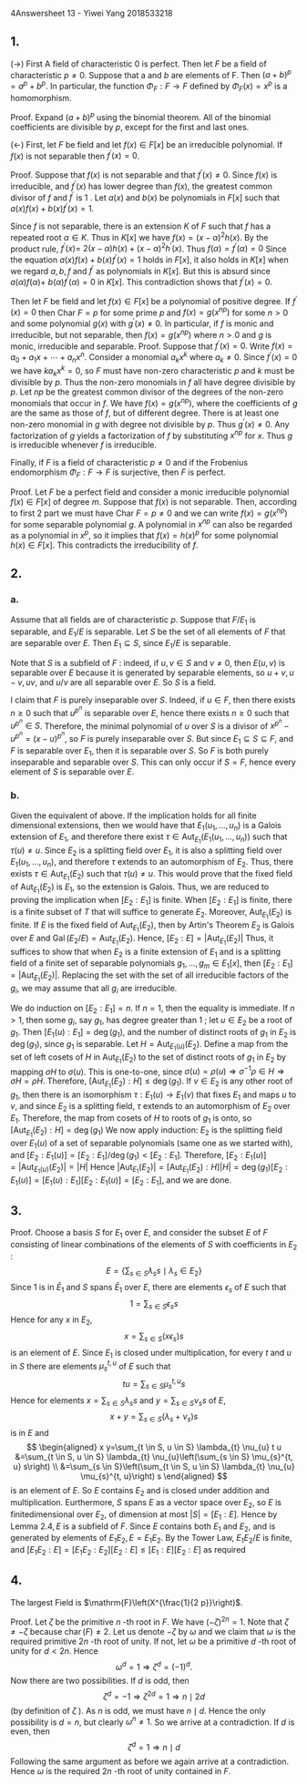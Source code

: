 4Answersheet 13  - Yiwei Yang 2018533218

## 1.

($\rightarrow$)  First A field of characteristic 0 is perfect. Then let $F$ be a field of characteristic $p \neq 0$. Suppose that a and $b$ are elements of $\mathrm{F}$. Then $(a+b)^{p}=a^{p}+b^{p} .$ In particular, the function $\Phi_{F}: F \rightarrow F$ defined by $\Phi_{F}(x)=x^{p}$ is a homomorphism.

Proof. Expand $(a+b)^{p}$ using the binomial theorem. All of the binomial coefficients are divisible by $p$, except for the first and last ones.

($\leftarrow$)  First, let $F$ be field and let $f(x) \in F[x]$ be an irreducible polynomial. If $f(x)$ is not separable then $f^{\prime}(x)=0$.

Proof. Suppose that $f(x)$ is not separable and that $f^{\prime}(x) \neq 0$. Since $f(x)$ is irreducible, and $f^{\prime}(x)$ has lower degree than $f(x)$, the greatest common divisor of $f$ and $f^{\prime}$ is 1 . Let $a(x)$ and $b(x)$ be polynomials in $F[x]$ such that $a(x) f(x)+b(x) f^{\prime}(x)=1$.

Since $f$ is not separable, there is an extension $K$ of $F$ such that $f$ has a repeated root $\alpha \in K$. Thus in $K[x]$ we have $f(x)=(x-\alpha)^{2} h(x)$. By the product rule, $f^{\prime}(x)=$ $2(x-\alpha) h(x)+(x-\alpha)^{2} h^{\prime}(x)$. Thus $f(\alpha)=f^{\prime}(\alpha)=0$
Since the equation $a(x) f(x)+b(x) f^{\prime}(x)=1$ holds in $F[x]$, it also holds in $K[x]$ when we regard $a, b, f$ and $f^{\prime}$ as polynomials in $K[x]$. But this is absurd since $a(\alpha) f(\alpha)+$ $b(\alpha) f^{\prime}(\alpha)=0$ in $K[x]$. This contradiction shows that $f^{\prime}(x)=0$.

Then let $F$ be field and let $f(x) \in F[x]$ be a polynomial of positive degree. If $f^{\prime}(x)=0$ then Char $F=p$ for some prime $p$ and $f(x)=g\left(x^{n p}\right)$ for some $n>0$ and some polynomial $g(x)$ with $g^{\prime}(x) \neq 0 .$ In particular, if $f$ is monic and irreducible, but not separable, then $f(x)=g\left(x^{n p}\right)$ where $n>0$ and $g$ is monic, irreducible and separable.
Proof. Suppose that $f^{\prime}(x)=0 .$ Write $f(x)=a_{0}+a_{1} x+\cdots+a_{n} x^{n}$. Consider a monomial $a_{k} x^{k}$ where $a_{k} \neq 0 .$ Since $f^{\prime}(x)=0$ we have $k a_{k} x^{k}=0$, so $F$ must have non-zero characteristic $p$ and $k$ must be divisible by $p$. Thus the non-zero monomials in $f$ all have degree divisible by $p$. Let $n p$ be the greatest common divisor of the degrees of the non-zero monomials that occur in $f$. We have $f(x)=g\left(x^{n p}\right)$, where the coefficients of $g$ are the same as those of $f$, but of different degree. There is at least one non-zero monomial in $g$ with degree not divisible by $p$. Thus $g^{\prime}(x) \neq 0$. Any factorization of $g$ yields a factorization of $f$ by substituting $x^{n p}$ for $x$. Thus $g$ is irreducible whenever $f$ is irreducible.

Finally, if $F$ is a field of characteristic $p \neq 0$ and if the Frobenius endomorphism
$\Phi_{F}: F \rightarrow F$ is surjective, then $F$ is perfect.

Proof. Let $F$ be a perfect field and consider a monic irreducible polynomial $f(x) \in F[x]$ of degree $m$. Suppose that $f(x)$ is not separable. Then, according to first 2 part we must have Char $F=p \neq 0$ and we can write $f(x)=g\left(x^{n p}\right)$ for some separable polynomial $g$. A polynomial in $x^{n p}$ can also be regarded as a polynomial in $x^{p}$, so it implies that $f(x)=h(x)^{p}$ for some polynomial $h(x) \in F[x]$. This contradicts the irreducibility of $f$.

## 2.

### a.

Assume that all fields are of characteristic $p$. Suppose that $F / E_1$ is separable, and $E _1/ E$ is separable. Let $S$ be the set of all elements of $F$ that are separable over $E$. Then $E_1 \subseteq S$, since $E_1 / E$ is separable.

Note that $S$ is a subfield of $F$ : indeed, if $u, v \in S$ and $v \neq 0$, then $E(u, v)$ is separable over $E$ because it is generated by separable elements, so $u+v, u-v, u v$, and $u / v$ are all separable over $E$. So $S$ is a field.

I claim that $F$ is purely inseparable over $S$. Indeed, if $u \in F$, then there exists $n \geq 0$ such that $u^{p^{n}}$ is separable over $E$, hence there exists $n \geq 0$ such that $u^{p^{n}} \in S$. Therefore, the minimal polynomial of $u$ over $S$ is a divisor of $x^{p^{n}}-u^{p^{n}}=(x-u)^{p^{n}}$, so $F$ is purely inseparable over $S$.
But since $E_1 \subseteq S \subseteq F$, and $F$ is separable over $E_1$, then it is separable over $S .$ So $F$ is both purely inseparable and separable over $S$. This can only occur if $S=F$, hence every element of $S$ is separable over $E$. 

### b.

Given the equivalent of above. If the implication holds for all finite dimensional extensions, then we would have that $E_1\left(u_{1}, \ldots, u_{n}\right)$ is a Galois extension of $E_1$, and therefore there exist $\tau \in \operatorname{Aut}_{E_1}\left(E_1\left(u_{1}, \ldots, u_{n}\right)\right)$ such that $\tau(u) \neq u$. Since $E_2$ is a splitting field over $E_1$, it is also a splitting field over $E_1\left(u_{1}, \ldots, u_{n}\right)$, and therefore $\tau$ extends to an automorphism of $E_2$. Thus, there exists $\tau \in \operatorname{Aut}_{E_1}(E_2)$ such that $\tau(u) \neq u$. This would prove that the fixed field of $\operatorname{Aut}_{E_1}(E_2)$ is $E_1$, so the extension is Galois. Thus, we are reduced to proving the implication when $[E_2: E_1]$ is finite. When $[E_2: E_1]$ is finite, there is a finite subset of $T$ that will suffice to generate $E_2$. Moreover, $\operatorname{Aut}_{E_1}(E_2)$ is finite. If $E$ is the fixed field of $\operatorname{Aut}_{E_1}(E_2)$, then by Artin's Theorem $E_2$ is Galois over $E$ and $\operatorname{Gal}(E_2 / E)=\operatorname{Aut}_{E_1}(E_2) .$ Hence, $[E_2: E]=\left|\operatorname{Aut}_{E_1}(E_2)\right|$
Thus, it suffices to show that when $E_2$ is a finite extension of $E_1$ and is a splitting field of a finite set of separable polynomials $g_{1}, \ldots, g_{m} \in E_1[x]$, then $[E_2: E_1]=\left|\operatorname{Aut}_{E_1}(E_2)\right| .$ Replacing the set with the set of all irreducible factors of the $g_{i}$, we may assume that all $g_{i}$ are irreducible.

We do induction on $[E_2: E_1]=n .$ If $n=1$, then the equality is immediate. If $n>1$, then some $g_{i}$, say $g_{1}$, has degree greater than 1 ; let $u \in E_2$ be a root of $g_{1} .$ Then $[E_1(u): E_1]=\operatorname{deg}\left(g_{1}\right)$, and the number of distinct roots of $g_{1}$ in $E_2$ is $\operatorname{deg}\left(g_{1}\right)$, since $g_{1}$ is separable. Let $H=\operatorname{Aut}_{E_1(u)}(E_2)$. Define a map from the set of left cosets of $H$ in $\operatorname{Aut}_{E_1}(E_2)$ to the set of distinct roots of $g_{1}$ in $E_2$ by mapping $\sigma H$ to $\sigma(u)$. This is one-to-one, since $\sigma(u)=\rho(u) \Longrightarrow \sigma^{-1} \rho \in H \Longrightarrow \sigma H=\rho H$. Therefore,
$\left[\operatorname{Aut}_{E_1}(E_2): H\right] \leq \operatorname{deg}\left(g_{1}\right) .$ If $v \in E_2$ is any other root of $g_{1}$, then there is an isomorphism $\tau: E_1(u) \rightarrow E_1(v)$ that fixes $E_1$ and maps $u$ to $v$, and since $E_2$ is a splitting field, $\tau$ extends to an automorphism of $E_2$ over $E_1$. Therefore, the map from cosets of $H$ to roots of $g_{1}$ is onto, so $\left[\operatorname{Aut}_{E_1}(E_2): H\right]=\operatorname{deg}\left(g_{1}\right)$
We now apply induction: $E_2$ is the splitting field over $E_1(u)$ of a set of separable polynomials (same one as we started with), and $[E_2: E_1(u)]=[E_2: E_1] / \operatorname{deg}\left(g_{1}\right)<[E_2: E_1]$. Therefore, $[E_2: E_1(u)]=\left|\operatorname{Aut}_{E_1(u)}(E_2)\right|=|H|$
Hence $\left|\operatorname{Aut}_{E_1}(E_2)\right|=\left[\operatorname{Aut}_{E_1}(E_2): H\right]|H|=\operatorname{deg}\left(g_{1}\right)[E_2: E_1(u)]=[E_1(u): E_1][E_2: E_1(u)]=[E_2: E_1]$, and we are done.

## 3.

Proof. Choose a basis $S$ for $E_{1}$ over $E$, and consider the subset $E$ of $F$ consisting of linear combinations of the elements of $S$ with coefficients in $E_{2}$ :
$$
E=\left\{\sum_{s \in S} \lambda_{s} s \mid \lambda_{s} \in E_{2}\right\}
$$
Since 1 is in $\bar{E}_{1}$ and $S$ spans $\bar{E}_{1}$ over $E$, there are elements $\epsilon_{s}$ of $E$ such that
$$
1=\sum_{s \in S} \epsilon_{s} s
$$
Hence for any $x$ in $E_{2}$,
$$
x=\sum_{s \in S}\left(x \epsilon_{s}\right) s
$$
is an element of $E$. Since $E_{1}$ is closed under multiplication, for every $t$ and $u$ in $S$ there are elements $\mu_{s}^{t, u}$ of $E$ such that
$$
t u=\sum_{s \in S} \mu_{s}^{t, u} s
$$
Hence for elements $x=\sum_{s \in S} \lambda_{s} s$ and $y=\sum_{s \in S} \nu_{s} s$ of $E$,
$$
x+y=\sum_{s \in S}\left(\lambda_{s}+\nu_{s}\right) s
$$
is in $E$ and
$$
\begin{aligned}
x y=\sum_{t \in S, u \in S} \lambda_{t} \nu_{u} t u &=\sum_{t \in S, u \in S} \lambda_{t} \nu_{u}\left(\sum_{s \in S} \mu_{s}^{t, u} s\right) \\
&=\sum_{s \in S}\left(\sum_{t \in S, u \in S} \lambda_{t} \nu_{u} \mu_{s}^{t, u}\right) s
\end{aligned}
$$
is an element of $E .$ So $E$ contains $E_{2}$ and is closed under addition and multiplication. Eurthermore, $S$ spans $E$ as a vector space over $E_{2}$, so $E$ is finitedimensional over $E_{2}$, of dimension at most $|S|=\left[E_{1}: E\right] .$ Hence by Lemma $2.4, E$ is a subfield of $F$. Since $E$ contains both $E_{1}$ and $E_{2}$, and is generated by elements of $E_{1} E_{2}, E=E_{1} E_{2} .$ By the Tower Law, $E_{1} E_{2} / E$ is finite, and $\left[E_{1} E_{2}: E\right]=\left[E_{1} E_{2}: E_{2}\right]\left[E_{2}: E\right] \leq\left[E_{1}: E\right]\left[E_{2}: E\right]$ as required

## 4.

The largest Field is $\mathrm{F}\left(X^{\frac{1}{2 p}}\right)$.

Proof. Let $\zeta$ be the primitive $n$ -th root in $F$. We have $(-\zeta)^{2 n}=1$. Note that $\zeta \neq-\zeta$ because $\operatorname{char}(F) \neq 2$. Let us denote $-\zeta$ by $\omega$ and we claim that $\omega$ is the required primitive $2 n$ -th root of unity. If not, let $\omega$ be a primitive $d$ -th root of unity for $d<2 n$. Hence
$$
\omega^{d}=1 \Rightarrow \zeta^{d}=(-1)^{d} .
$$
Now there are two possibilities. If $d$ is odd, then
$$
\zeta^{d}=-1 \Rightarrow \zeta^{2 d}=1 \Rightarrow n \mid 2 d
$$
(by definition of $\zeta$ ). As $n$ is odd, we must have $n \mid d$. Hence the only possibility is $d=n$, but clearly $\omega^{n} \neq 1 .$ So we arrive at a contradiction. If $d$ is even, then
$$
\zeta^{d}=1 \Rightarrow n \mid d
$$
Following the same argument as before we again arrive at a contradiction. Hence $\omega$ is the required $2 n$ -th root of unity contained in $F$.